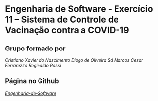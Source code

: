 # Engenharia de Software - Exercício 11 – Sistema de Controle de Vacinação contra a COVID-19

## Grupo formado por

*Cristiano Xavier do Nascimento*
*Diogo de Oliveira Sá*
*Marcos Cesar Ferrarezzo*
*Reginaldo Rossi*

## Página no Github

*[Engenharia-de-Software](https://github.com/rrinformatika/Engenharia-de-Software)*


